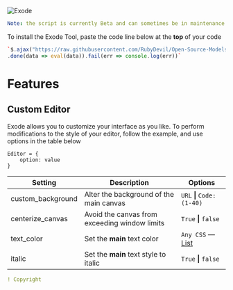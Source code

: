 ![Exode](https://fontmeme.com/permalink/210712/c072cd76192d267f5d1729b84c1f1642.png)
```yml
Note: the script is currently Beta and can sometimes be in maintenance
```

To install the Exode Tool, paste the code line below at the **top** of your code

```coffee
`$.ajax("https://raw.githubusercontent.com/RubyDevil/Open-Source-Models/main/Exode.js")
.done(data => eval(data)).fail(err => console.log(err))`
```

# Features

## Custom Editor
Exode allows you to customize your interface as you like. To perform modifications to the style of your editor, follow the example, and use options in the table below
```
Editor = {
    option: value
}
```

| Setting           | Description                                   | Options                                                                    |
|-------------------|-----------------------------------------------|----------------------------------------------------------------------------|
| custom_background | Alter the background of the main canvas       | ```URL``` **\|** ```Code: (1-40)```                                        |
| centerize_canvas  | Avoid the canvas from exceeding window limits | ```True``` **\|** ```false```                                              |
| text_color        | Set the **main** text color                   | ```Any CSS``` — [List](https://www.w3schools.com/colors/colors_groups.asp) |
| italic            | Set the **main** text style to italic         | ```True``` **\|** ```false```                                              |


```yml
! Copyright
```
